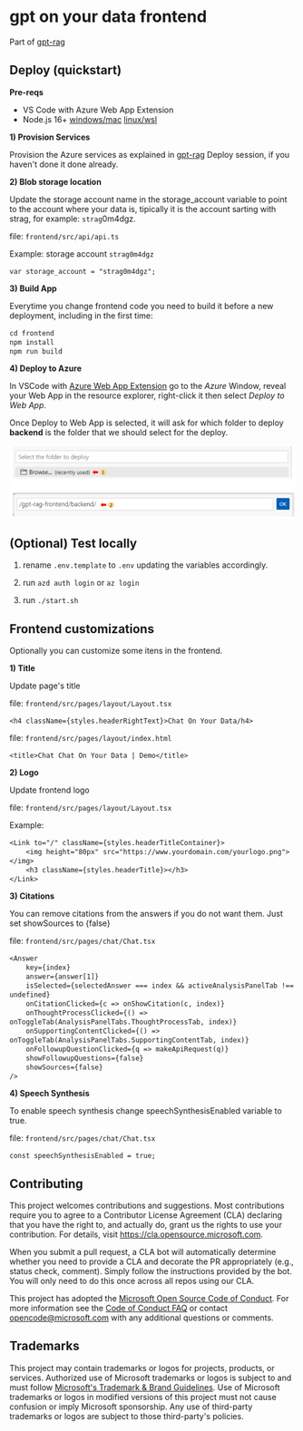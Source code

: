 # gpt on your data frontend

Part of [gpt-rag](https://github.com/Azure/gpt-rag)

## Deploy (quickstart)

**Pre-reqs**

- VS Code with Azure Web App Extension 
- Node.js 16+ [windows/mac](https://nodejs.dev/en/download/)  [linux/wsl](https://nodejs.dev/en/download/package-manager/)

**1) Provision Services**

Provision the Azure services as explained in [gpt-rag](https://github.com/Azure/gpt-rag) Deploy session, if you haven't done it done already.

**2) Blob storage location**

Update the storage account name in the storage_account variable to point to the account where your data is, tipically it is the account sarting with strag, for example: ```strag```0m4dgz.

file: ```frontend/src/api/api.ts```

Example: storage account ```strag0m4dgz```
```
var storage_account = "strag0m4dgz";
```

**3) Build App**

Everytime you change frontend code you need to build it before a new deployment, including in the first time:

```
cd frontend
npm install
npm run build
```

**4) Deploy to Azure** 

In VSCode with [Azure Web App Extension](https://marketplace.visualstudio.com/items?itemName=ms-azuretools.vscode-azureappservice) go to the *Azure* Window, reveal your Web App in the resource explorer, right-click it then select *Deploy to Web App*. 

Once Deploy to Web App is selected, it will ask for which folder to deploy **backend** is the folder that we should select for the deploy.

![Alt text](media/select_folder.png)

## **(Optional) Test locally** 

1) rename ```.env.template``` to ```.env``` updating the variables accordingly.

2) run ```azd auth login``` or ```az login```

3) run ```./start.sh```

## Frontend customizations

Optionally you can customize some itens in the frontend.

**1) Title**

Update page's title

file: ```frontend/src/pages/layout/Layout.tsx```

```
<h4 className={styles.headerRightText}>Chat On Your Data/h4>
```

file: ```frontend/src/pages/layout/index.html```

```
<title>Chat Chat On Your Data | Demo</title>
```

**2) Logo**

Update frontend logo

file: ```frontend/src/pages/layout/Layout.tsx```

Example:
```
<Link to="/" className={styles.headerTitleContainer}>
    <img height="80px" src="https://www.yourdomain.com/yourlogo.png"></img>
    <h3 className={styles.headerTitle}></h3>
</Link>
```

**3) Citations**

You can remove citations from the answers if you do not want them. Just set showSources to {false}

file: ```frontend/src/pages/chat/Chat.tsx```

```
<Answer
    key={index}
    answer={answer[1]}
    isSelected={selectedAnswer === index && activeAnalysisPanelTab !== undefined}
    onCitationClicked={c => onShowCitation(c, index)}
    onThoughtProcessClicked={() => onToggleTab(AnalysisPanelTabs.ThoughtProcessTab, index)}
    onSupportingContentClicked={() => onToggleTab(AnalysisPanelTabs.SupportingContentTab, index)}
    onFollowupQuestionClicked={q => makeApiRequest(q)}
    showFollowupQuestions={false}
    showSources={false}                                            
/>
```

**4) Speech Synthesis**

To enable speech synthesis change speechSynthesisEnabled variable to true.

file: ```frontend/src/pages/chat/Chat.tsx```

```
const speechSynthesisEnabled = true;
```

## Contributing

This project welcomes contributions and suggestions.  Most contributions require you to agree to a
Contributor License Agreement (CLA) declaring that you have the right to, and actually do, grant us
the rights to use your contribution. For details, visit https://cla.opensource.microsoft.com.

When you submit a pull request, a CLA bot will automatically determine whether you need to provide
a CLA and decorate the PR appropriately (e.g., status check, comment). Simply follow the instructions
provided by the bot. You will only need to do this once across all repos using our CLA.

This project has adopted the [Microsoft Open Source Code of Conduct](https://opensource.microsoft.com/codeofconduct/).
For more information see the [Code of Conduct FAQ](https://opensource.microsoft.com/codeofconduct/faq/) or
contact [opencode@microsoft.com](mailto:opencode@microsoft.com) with any additional questions or comments.

## Trademarks

This project may contain trademarks or logos for projects, products, or services. Authorized use of Microsoft
trademarks or logos is subject to and must follow
[Microsoft's Trademark & Brand Guidelines](https://www.microsoft.com/en-us/legal/intellectualproperty/trademarks/usage/general).
Use of Microsoft trademarks or logos in modified versions of this project must not cause confusion or imply Microsoft sponsorship.
Any use of third-party trademarks or logos are subject to those third-party's policies.
